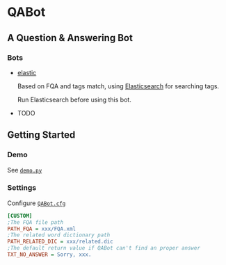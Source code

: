 # QABot

## A Question &amp; Answering Bot

### Bots

- [elastic](https://github.com/archie-yu/QABot/blob/master/qabot/bot/elastic.py)

  Based on FQA and tags match, using [Elasticsearch](https://github.com/elastic/elasticsearch) for searching tags.
  
  Run Elasticsearch before using this bot.

- TODO

## Getting Started

### Demo
See [`demo.py`](https://github.com/archie-yu/QABot/blob/master/demo.py)

### Settings
Configure [`QABot.cfg`](https://github.com/archie-yu/QABot/blob/master/QABot.cfg)
```cfg
[CUSTOM]
;The FQA file path
PATH_FQA = xxx/FQA.xml
;The related word dictionary path
PATH_RELATED_DIC = xxx/related.dic
;The default return value if QABot can't find an proper answer
TXT_NO_ANSWER = Sorry, xxx.
```
